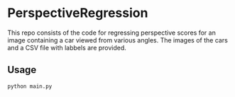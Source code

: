 # PerspectiveRegression
This repo consists of the code for regressing perspective scores for an image containing a car viewed from various angles. The images of the cars and a CSV file with labbels are provided.

## Usage
```python
python main.py
```
